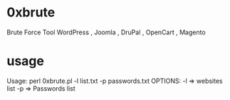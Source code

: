 # 0xbrute
Brute Force Tool  WordPress , Joomla , DruPal , OpenCart , Magento
# usage
Usage:  perl 0xbrute.pl -l list.txt -p passwords.txt 
OPTIONS:
   -l   => websites list
   -p  => Passwords list

